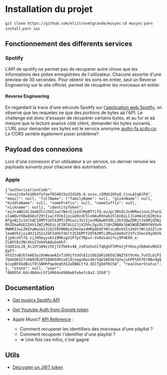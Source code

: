 # Installation du projet
`git clone https://github.com/elcitrovmtgrande/musync`
`cd musync`
`yarn install`
`yarn ios`

## Fonctionnement des differents services

### Spotify
L'API de spotify ne permet pas de recuperer autre chose que les informations des pistes enregistrées de l'utilisateur. Chacune assortie d'une preview de 30 secondes.
Pour obtenir les sons en entier, seul un Reverse Engineering sur le site officiel, permet de récupérer les morceaux en entier.

#### Reverse Engineering
En regardant la trace d'une eécoute Spotify sur [l'application web Spotify](https://open.spotify.com/), on observe que les requetes ne que des portions de bytes aà l'API. Le challenge est donc d'essayer de récupérer certains bytes, et au fur et aà mesure que la lecture avance côté client, demander les bytes suivants.
L'URL pour demander ses bytes est le service anonyme [audio-fa.scdn.co](https://audio-fa.scdn.co/audio/).
Le CORS semble également poser problème?.


## Payload des connexions
Lors d'une connexion d'un utilisateur à un service, ce-dernier renvoie les payloads suivants pour chacune des autorisation.

### Apple
`{"authorizationCode": "cece2c0afe10b4fa7aef034015a32d10b.0.svvu.zIMUG18OyQ_CsxLAIqBJFA", "email": null, "fullName": {"familyName": null, "givenName": null, "middleName": null, "namePrefix": null, "nameSuffix": null, "nickname": null}, "identityToken": "eyJraWQiOiJmaDZCczhDIiwiYWxnIjoiUlMyNTYifQ.eyJpc3MiOiJodHRwczovL2FwcGxlaWQuYXBwbGUuY29tIiwiYXVkIjoiaG9zdC5leHAuRXhwb25lbnQiLCJleHAiOjE2NjkxNTgxNjIsImlhdCI6MTY2OTA3MTc2Miwic3ViIjoiMDAwNTU0LjZkY2QwZDRjYzVmMjQ5NjRhZDkwOGE2ZmViZWZjMGEzLjE1NTAiLCJjX2hhc2giOiJJdnZNQ0k1bWJWUDZWR0tHVUxhMWNRIiwiZW1haWwiOiJjb250YWN0Lm1henpvdHRpQGdtYWlsLmNvbSIsImVtYWlsX3ZlcmlmaWVkIjoidHJ1ZSIsImF1dGhfdGltZSI6MTY2OTA3MTc2Miwibm9uY2Vfc3VwcG9ydGVkIjp0cnVlfQ.sjJH5myysKn19M6zgU1PfpCTNpvs-Vv6UxaUifuj9P4E00_e-ZiADYAz3NrXhnZ3VmVkAQuGn0hf-CGO41nLJ8_XcJUY109zz5Vjf2Tb6kv4A_zsR1ohnCCfqKghFlMFmJjFYKoLyVb0wkvN5O3EpFT-hh5ItoBJEtmAESyzXnWeamAIxTzO0jftUdl61z2Ob26Rib65GC8NZt6t9cHa_YuVIL8jPI7Q4kD65Z7z6N92Rz6TS8Ob5hMiw5ldjvwgsRwi46rVgkSKO367qTwjskPP5Xh7ErMAndgQ6cxpBFXGdBviT9lSBHhPqwdeqhXSZaOBALtfd-3blTgOdfKC5A", "realUserStatus": 1, "state": null, "user": "000554.6dcd0d4cc5f24964ad908a6febefc0a3.1550"}`

## Documentation
- [Get musics Spotify API](https://developer.spotify.com/documentation/general/guides/track-relinking-guide/#track-relinking-in-the-web-api)
- [Get Youtube Auth from Google token](https://developers.google.com/youtube/registering_an_application)

- Apple Music? [API Reference](https://developer.apple.com/documentation/applemusicapi/get_all_library_songs) :
  - Comment recuperer les identifiers des morceaux d'une playlist ?
  - Comment recuperer l'identifier d'une playlist ?
  - => Une fois ces infos, c'est gagné

## Utils
- [Décrypter un JWT token]()